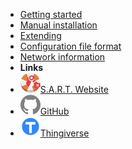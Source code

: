 - [Getting started](getting_started.md)
- [Manual installation](manual_install.md)
- [Extending](extending.md)
- [Configuration file format](config_schema.md)
- [Network information](network.md)
- **Links**
- [![S.A.R.T. Website](assets/logo.svg)S.A.R.T. Website](https://www.sfxrescue.com/)
- [![GitHub](assets/github.svg)GitHub](https://www.github.com/SFXRescue/)
- [![Thingiverse](assets/thingiverse.svg)Thingiverse](https://www.thingiverse.com/SFXRescue/designs)
